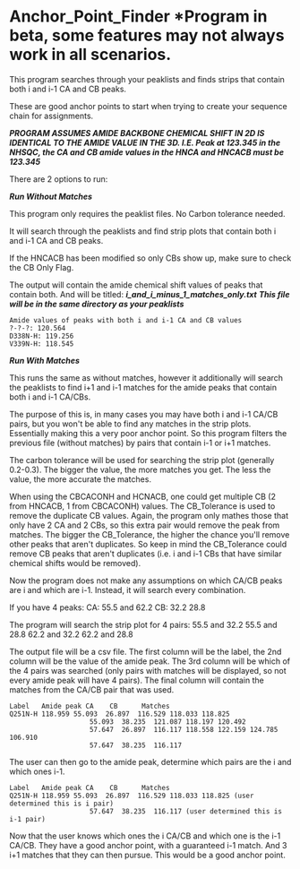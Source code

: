 # Anchor_Point_Finder *Program in beta, some features may not always work in all scenarios. 
This program searches through your peaklists and finds strips that contain both i and i-1 CA and CB peaks. 

These are good anchor points to start when trying to create your sequence chain for assignments. 

***PROGRAM ASSUMES AMIDE BACKBONE CHEMICAL SHIFT IN 2D IS IDENTICAL TO THE AMIDE VALUE IN THE 3D. I.E. Peak at 123.345 in the NHSQC, the CA and CB amide values in the HNCA and HNCACB must be 123.345***


There are 2 options to run:

***Run Without Matches***

This program only requires the peaklist files. No Carbon tolerance needed. 

It will search through the peaklists and find strip plots that contain both i and i-1 CA and CB peaks. 

If the HNCACB has been modified so only CBs show up, make sure to check the CB Only Flag. 

The output will contain the amide chemical shift values of peaks that contain both. And will be titled:
***i_and_i_minus_1_matches_only.txt***
***This file will be in the same directory as your peaklists***

```
Amide values of peaks with both i and i-1 CA and CB values 
?-?-?: 120.564
D338N-H: 119.256
V339N-H: 118.545
```

***Run With Matches***

This runs the same as without matches, however it additionally will search the peaklists to find i+1 and i-1 matches for the amide peaks that contain both i and i-1 CA/CBs. 

The purpose of this is, in  many cases you may have both i and i-1 CA/CB pairs, but you won't be able to find any matches in the strip plots. Essentially making this a very poor anchor point. So this program filters the previous file (without matches) by pairs that contain i-1 or i+1 matches. 

The carbon tolerance will be used for searching the strip plot (generally 0.2-0.3). The bigger the value, the more matches you get. The less the value, the more accurate the matches. 

When using the CBCACONH and HCNACB, one could get multiple CB (2 from HNCACB, 1 from CBCACONH) values. The CB_Tolerance is used to remove the duplicate CB values. Again, the program only mathes those that only have 2 CA and 2 CBs, so this extra pair would remove the peak from matches. The bigger the CB_Tolerance, the higher the chance you'll remove other peaks that aren't duplicates. So keep in mind the CB_Tolerance could remove CB peaks that aren't duplicates (i.e. i and i-1 CBs that have similar chemical shifts would be removed). 

Now the program does not make any assumptions on which CA/CB peaks are i and which are i-1. Instead, it will search every combination. 

If you have 4 peaks:
CA: 55.5 and 62.2
CB: 32.2 28.8

The program will search the strip plot for 4 pairs:
55.5 and 32.2
55.5 and 28.8
62.2 and 32.2 
62.2 and 28.8

The output file will be a csv file. 
The first column will be the label, the 2nd column will be the value of the amide peak. The 3rd column will be which of the 4 pairs was searched (only pairs with matches will be displayed, so not every amide peak will have 4 pairs). The final column will contain the matches from the CA/CB pair that was used. 

```
Label   Amide peak CA    CB      Matches
Q251N-H	118.959	55.093	26.897	116.529 118.033 118.825
 	 	            55.093	38.235	121.087 118.197 120.492
 	 	            57.647	26.897	116.117 118.558 122.159 124.785 106.910
 	 	            57.647	38.235	116.117
```

The user can then go to the amide peak, determine which pairs are the i and which ones i-1. 
```
Label   Amide peak CA    CB      Matches
Q251N-H	118.959	55.093	26.897	116.529 118.033 118.825 (user determined this is i pair)
 	 	            57.647	38.235	116.117 (user determined this is i-1 pair)
```
Now that the user knows which ones the i CA/CB and which one is the i-1 CA/CB. They have a good anchor point, with a guaranteed i-1 match. And 3 i+1 matches that they can then pursue. This would be a good anchor point.
